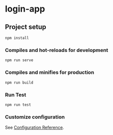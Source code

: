 # login-app

## Project setup
```
npm install
```

### Compiles and hot-reloads for development
```
npm run serve
```

### Compiles and minifies for production
```
npm run build
```

### Run Test
```
npm run test
```

### Customize configuration
See [Configuration Reference](https://cli.vuejs.org/config/).
